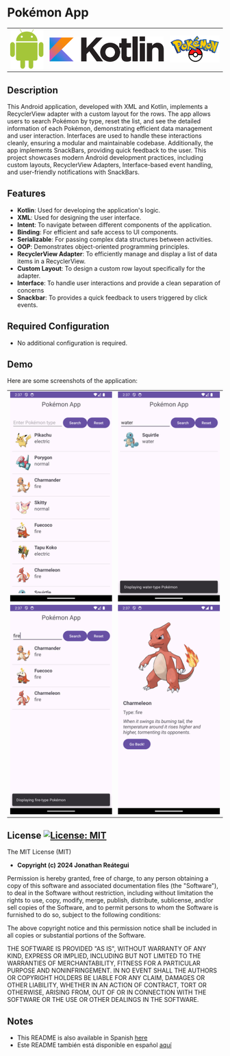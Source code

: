 # Pokémon App

<table>
  <tr>
    <td><img src="./assets/logo/android-logo.png" width="120" /></td>
    <td><img src="./assets/logo/kotlin-logo.png" width="410" /></td>
    <td><img src="./assets/logo/pokmon-logo.png" width="180" /></td>
  </tr>
</table>

## Description

This Android application, developed with XML and Kotlin, implements a RecyclerView adapter with a custom layout for the rows. The app allows users to search Pokémon by type, reset the list, and see the detailed information of each Pokémon, demonstrating efficient data management and user interaction. Interfaces are used to handle these interactions cleanly, ensuring a modular and maintainable codebase. Additionally, the app implements SnackBars, providing quick feedback to the user. This project showcases modern Android development practices, including custom layouts, RecyclerView Adapters, Interface-based event handling, and user-friendly notifications with SnackBars.

## Features

- **Kotlin**: Used for developing the application's logic.
- **XML**: Used for designing the user interface.
- **Intent**: To navigate between different components of the application.
- **Binding**: For efficient and safe access to UI components.
- **Serializable**: For passing complex data structures between activities.
- **OOP**: Demonstrates object-oriented programming principles.
- **RecyclerView Adapter**: To efficiently manage and display a list of data items in a RecyclerView.
- **Custom Layout**: To design a custom row layout specifically for the adapter.
- **Interface**: To handle user interactions and provide a clean separation of concerns
- **Snackbar**: To provides a quick feedback to users triggered by click events.

## Required Configuration

- No additional configuration is required.

## Demo

Here are some screenshots of the application:

<table>
  <tr>
    <td><img src="./assets/demo_pokemon_list.png"/></td>
    <td><img src="./assets/demo_pokemon_search-1.png" ></td>
  </tr>
  <tr>
    <td><img src="./assets/demo_pokemon_search-2.png" ></td>
    <td><img src="./assets/demo_pokemon_detail.png" ></td>
  </tr>
</table>

## License [![License: MIT](https://img.shields.io/badge/License-MIT-yellow.svg)](https://opensource.org/licenses/MIT)

The MIT License (MIT)

- **Copyright (c) 2024 Jonathan Reátegui**

Permission is hereby granted, free of charge, to any person obtaining a copy of this software and associated documentation files (the "Software"), to deal in the Software without restriction, including without limitation the rights to use, copy, modify, merge, publish, distribute, sublicense, and/or sell copies of the Software, and to permit persons to whom the Software is furnished to do so, subject to the following conditions:

The above copyright notice and this permission notice shall be included in all copies or substantial portions of the Software.

THE SOFTWARE IS PROVIDED "AS IS", WITHOUT WARRANTY OF ANY KIND, EXPRESS OR IMPLIED, INCLUDING BUT NOT LIMITED TO THE WARRANTIES OF MERCHANTABILITY, FITNESS FOR A PARTICULAR PURPOSE AND NONINFRINGEMENT. IN NO EVENT SHALL THE AUTHORS OR COPYRIGHT HOLDERS BE LIABLE FOR ANY CLAIM, DAMAGES OR OTHER LIABILITY, WHETHER IN AN ACTION OF CONTRACT, TORT OR OTHERWISE, ARISING FROM, OUT OF OR IN CONNECTION WITH THE SOFTWARE OR THE USE OR OTHER DEALINGS IN THE SOFTWARE.

## Notes

- This README is also available in Spanish  [here](README-es.md)
- Este README también está disponible en español  [aquí](README-es.md)
